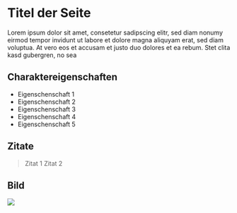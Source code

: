 # Titel der Seite
Lorem ipsum dolor sit amet, consetetur sadipscing elitr, sed diam nonumy eirmod tempor invidunt ut labore et dolore magna aliquyam erat, sed diam voluptua. At vero eos et accusam et justo duo dolores et ea rebum. Stet clita kasd gubergren, no sea

## Charaktereigenschaften
* Eigenschenschaft 1
* Eigenschenschaft 2
* Eigenschenschaft 3
* Eigenschenschaft 4
* Eigenschenschaft 5

## Zitate
> Zitat 1
> Zitat 2

## Bild
<img src="#"/>